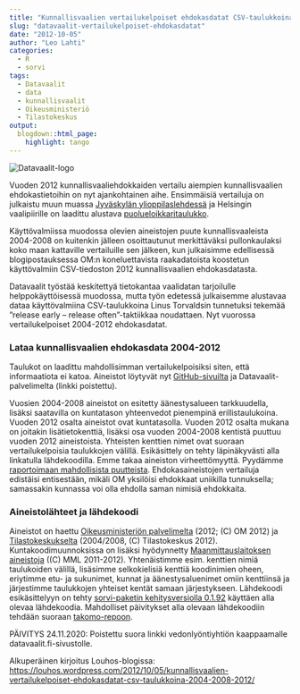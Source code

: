 ```yaml
---
title: "Kunnallisvaalien vertailukelpoiset ehdokasdatat CSV-taulukkoina: 2004 / 2008 / 2012"
slug: "datavaalit-vertailukelpoiset-ehdokasdatat"
date: "2012-10-05"
author: "Leo Lahti"
categories:
  - R
  - sorvi
tags:
  - Datavaalit
  - data
  - kunnallisvaalit
  - Oikeusministeriö
  - Tilastokeskus
output:
  blogdown::html_page:
    highlight: tango
---
```


![Datavaalit-logo](/images/datavaalit_logo_final_small.png#floatright)

Vuoden 2012 kunnallisvaaliehdokkaiden vertailu aiempien kunnallisvaalien ehdokastietoihin on nyt ajankohtainen aihe. Ensimmäisiä vertailuja on julkaistu muun muassa [Jyväskylän ylioppilaslehdessä](http://www.jylkkari.fi/2012/10/valtakunnallinen-ehdokasdata-tarjolla-tassa/) ja Helsingin vaalipiirille on laadittu alustava [puolueloikkaritaulukko](http://www.facebook.com/groups/datavaalit/permalink/276939669090920/).

Käyttövalmiissa muodossa olevien aineistojen puute kunnallisvaaleista 2004-2008 on kuitenkin jälleen osoittautunut merkittäväksi pullonkaulaksi koko maan kattaville vertailuille sen jälkeen, kun julkaisimme edellisessä blogipostauksessa OM:n koneluettavista raakadatoista koostetun käyttövalmiin CSV-tiedoston 2012 kunnallisvaalien ehdokasdatasta.

Datavaalit työstää keskitettyä tietokantaa vaalidatan tarjoilulle helppokäyttöisessä muodossa, mutta työn edetessä julkaisemme alustavaa dataa käyttövalmiina CSV-taulukkoina Linus Torvaldsin tunnetuksi tekemää ”release early – release often”-taktiikkaa noudattaen. Nyt vuorossa vertailukelpoiset 2004-2012 ehdokasdatat.

### Lataa kunnallisvaalien ehdokasdata 2004-2012

Taulukot on laadittu mahdollisimman vertailukelpoisiksi siten, että informaatiota ei katoa. Aineistot löytyvät nyt [GitHub-sivuilta](https://github.com/avoindata/datavaalit-ehdokas-ja-tulostiedot) ja Datavaalit-palvelimelta (linkki poistettu).

Vuosien 2004-2008 aineistot on esitetty äänestysalueen tarkkuudella, lisäksi saatavilla on kuntatason yhteenvedot pienempinä erillistaulukoina. Vuoden 2012 osalta aineistot ovat kuntatasolla. Vuoden 2012 osalta mukana on joitakin lisätietokenttiä, lisäksi osa vuoden 2004-2008 kentistä puuttuu vuoden 2012 aineistoista. Yhteisten kenttien nimet ovat suoraan vertailukelpoisia taulukkojen välillä. Esikäsittely on tehty läpinäkyvästi alla linkatulla lähdekoodilla. Emme takaa aineiston virheettömyyttä. Pyydämme [raportoimaan mahdollisista puutteista](http://louhos.github.com/contact.html). Ehdokasaineistojen vertailuja edistäisi entisestään, mikäli OM yksilöisi ehdokkaat uniikilla tunnuksella; samassakin kunnassa voi olla ehdolla saman nimisiä ehdokkaita.

### Aineistolähteet ja lähdekoodi

Aineistot on haettu [Oikeusministeriön palvelimelta](http://192.49.229.35/K2012/s/ehd_listat/kokomaa.htm#ladattavat) (2012; (C) OM 2012) ja [Tilastokeskukselta](http://pxweb2.stat.fi/database/StatFin/databasetree_fi.asp) (2004/2008, (C) Tilastokeskus 2012). Kuntakoodimuunnoksissa on lisäksi hyödynnetty [Maanmittauslaitoksen aineistoja](http://www.maanmittauslaitos.fi/avoindata) ((C) MML 2011-2012). Yhtenäistimme esim. kenttien nimiä taulukoiden välillä, lisäsimme selkokielisiä kenttiä koodinimien oheen, eriytimme etu- ja sukunimet, kunnat ja äänestysaluenimet omiin kenttiinsä ja järjestimme taulukkojen yhteiset kentät samaan järjestykseen. Lähdekoodi esikäsittelyyn on tehty [sorvi-paketin kehitysversiolla 0.1.92](https://github.com/louhos/sorvi/tree/develop) käyttäen alla olevaa lähdekoodia. Mahdolliset päivitykset alla olevaan lähdekoodiin tehdään suoraan [takomo-repoon](https://github.com/louhos/takomo/blob/master/datavaalit/MunicipalElectionData.R).

PÄIVITYS 24.11.2020: Poistettu suora linkki vedonlyöntiyhtiön kaappaamalle datavaalit.fi-sivustolle.

Alkuperäinen kirjoitus Louhos-blogissa: https://louhos.wordpress.com/2012/10/05/kunnallisvaalien-vertailukelpoiset-ehdokasdatat-csv-taulukkoina-2004-2008-2012/
